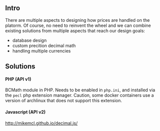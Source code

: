 ## Intro
There are multiple aspects to designing how prices are handled on the platorm. Of course, no need to reinvent the wheel and we can combine existing solutions from multiple aspects that reach our design goals:
- database design
- custom precition decimal math
- handling multiple currencies

## Solutions
#### PHP (API v1)
BCMath module in PHP. Needs to be enabled in `php.ini`, and installed via the `pecl` php extension manager. Caution, some docker containers use a version of archlinux that does not support this extension.
#### Javascript (API v2)
http://mikemcl.github.io/decimal.js/
